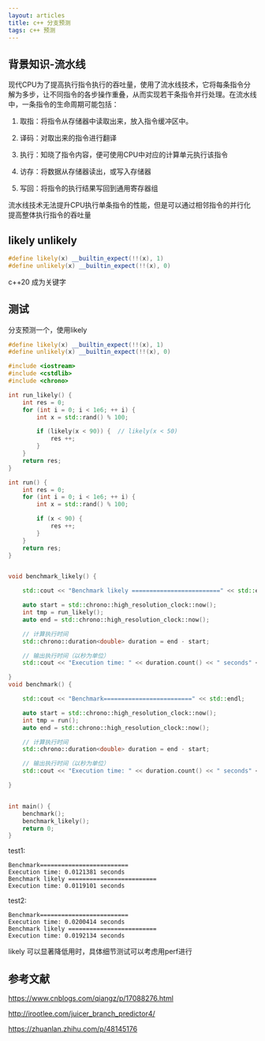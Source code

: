 ```yaml
---
layout: articles
title: c++ 分支预测
tags: c++ 预测
---
```


## 背景知识-流水线

现代CPU为了提高执行指令执行的吞吐量，使用了流水线技术，它将每条指令分解为多步，让不同指令的各步操作重叠，从而实现若干条指令并行处理。在流水线中，一条指令的生命周期可能包括：

1. 取指：将指令从存储器中读取出来，放入指令缓冲区中。

2. 译码：对取出来的指令进行翻译

3. 执行：知晓了指令内容，便可使用CPU中对应的计算单元执行该指令

4. 访存：将数据从存储器读出，或写入存储器

5. 写回：将指令的执行结果写回到通用寄存器组

流水线技术无法提升CPU执行单条指令的性能，但是可以通过相邻指令的并行化提高整体执行指令的吞吐量

## likely unlikely
```cpp
#define likely(x) __builtin_expect(!!(x), 1) 
#define unlikely(x) __builtin_expect(!!(x), 0)
```

c++20 成为关键字

## 测试
分支预测一个，使用likely
```cpp
#define likely(x) __builtin_expect(!!(x), 1) 
#define unlikely(x) __builtin_expect(!!(x), 0)

#include <iostream>
#include <cstdlib>
#include <chrono>

int run_likely() {
    int res = 0; 
    for (int i = 0; i < 1e6; ++ i) {
        int x = std::rand() % 100;

        if (likely(x < 90)) {  // likely(x < 50)
            res ++;
        }
    }
    return res;
}

int run() {
    int res = 0; 
    for (int i = 0; i < 1e6; ++ i) {
        int x = std::rand() % 100;

        if (x < 90) { 
            res ++;
        }
    }
    return res;
}


void benchmark_likely() {

    std::cout << "Benchmark likely =========================" << std::endl;

    auto start = std::chrono::high_resolution_clock::now();
    int tmp = run_likely();
    auto end = std::chrono::high_resolution_clock::now();

    // 计算执行时间
    std::chrono::duration<double> duration = end - start;

    // 输出执行时间（以秒为单位）
    std::cout << "Execution time: " << duration.count() << " seconds" << std::endl;

}
void benchmark() {

    std::cout << "Benchmark=========================" << std::endl;

    auto start = std::chrono::high_resolution_clock::now();
    int tmp = run();
    auto end = std::chrono::high_resolution_clock::now();

    // 计算执行时间
    std::chrono::duration<double> duration = end - start;

    // 输出执行时间（以秒为单位）
    std::cout << "Execution time: " << duration.count() << " seconds" << std::endl;

}


int main() {
    benchmark();
    benchmark_likely();
    return 0;
}

```
test1:
```shell
Benchmark=========================
Execution time: 0.0121381 seconds
Benchmark likely =========================
Execution time: 0.0119101 seconds
```
test2:
```shell
Benchmark=========================
Execution time: 0.0200414 seconds
Benchmark likely =========================
Execution time: 0.0192134 seconds
```

likely 可以显著降低用时，具体细节测试可以考虑用perf进行

## 参考文献

https://www.cnblogs.com/qiangz/p/17088276.html

http://irootlee.com/juicer_branch_predictor4/

https://zhuanlan.zhihu.com/p/48145176